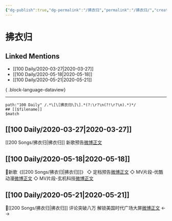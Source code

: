 ```yaml
---
{"dg-publish":true,"dg-permalink":"/拂衣归","permalink":"/拂衣归/","created":"2023-04-03T15:31:40.000+08:00","updated":"2023-08-24T18:07:47.566+08:00"}
---
```


# 拂衣归

## Linked Mentions
- [[100 Daily/2020-03-27\|2020-03-27]]
- [[100 Daily/2020-05-18\|2020-05-18]]
- [[100 Daily/2020-05-21\|2020-05-21]]

{ .block-language-dataview}

---

```expander
path:"100 Daily" /.*\[\[拂衣归\]\].*(?:\r?\n(?!\r?\n).*)*/
## [[$filename]]
$match
```
## [[100 Daily/2020-03-27\|2020-03-27]]
[[200 Songs/拂衣归\|拂衣归]]
新歌预告[微博正文](https://m.weibo.cn/6466290670/4487139007475835)
## [[100 Daily/2020-05-18\|2020-05-18]]
🌿新歌《[[200 Songs/拂衣归\|拂衣归]]》
◇ 定档预告[微博正文](https://m.weibo.cn/6466290670/4505908061699924)
◇ MV片段-优酷动漫[微博正文](https://m.weibo.cn/6466290670/4505910153853040)
◇ MV片段-玄机科技[微博正文](https://m.weibo.cn/6466290670/4505919708803020)
## [[100 Daily/2020-05-21\|2020-05-21]]
🎉[[200 Songs/拂衣归\|拂衣归]] 评论突破八万
解锁美国时代广场大屏[微博正文](https://m.weibo.cn/6466290670/4507061671907326)
<-->